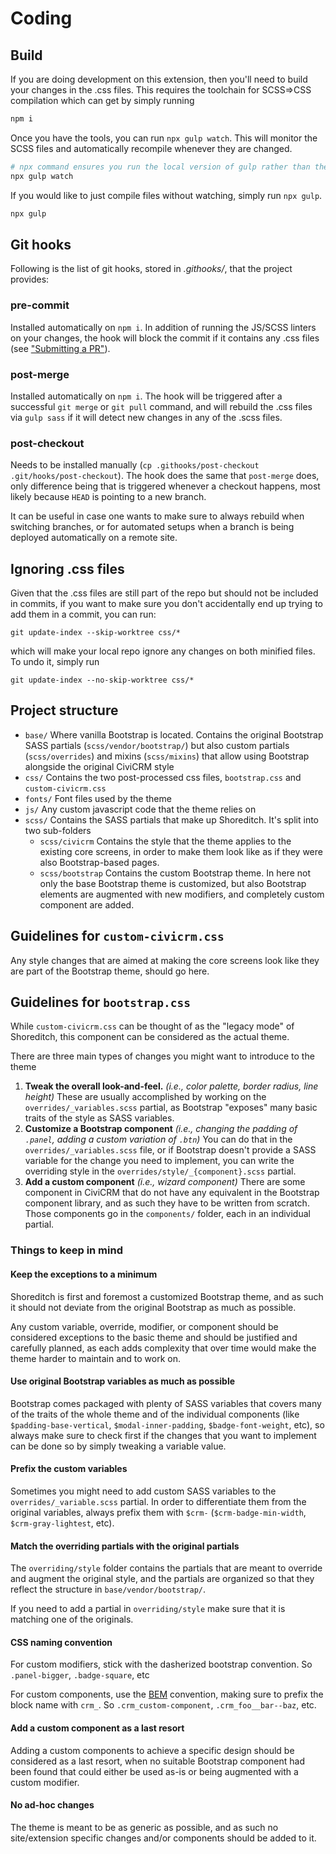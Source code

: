 # Coding

## Build
If you are doing development on this extension, then you'll need to build your changes in the .css files. This requires the toolchain for SCSS=>CSS compilation which can get by simply running

```sh
npm i
```

Once you have the tools, you can run `npx gulp watch`. This will monitor the SCSS files and automatically recompile whenever they are changed.

```sh
# npx command ensures you run the local version of gulp rather than the global one
npx gulp watch
```

If you would like to just compile files without watching, simply run `npx gulp`.

```sh
npx gulp
```

## Git hooks
Following is the list of git hooks, stored in _.githooks/_, that the project provides:

### pre-commit
Installed automatically on `npm i`. In addition of running the JS/SCSS linters on your changes, the hook will block the commit if it contains any .css files (see ["Submitting a PR"](CONTRIBUTING.md#submitting-a-pr)).

### post-merge
Installed automatically on `npm i`. The hook will be triggered after a successful `git merge` or `git pull` command, and will rebuild the .css files via `gulp sass` if it will detect new changes in any of the .scss files.

### post-checkout
Needs to be installed manually (`cp .githooks/post-checkout .git/hooks/post-checkout`). The hook does the same that `post-merge` does, only difference being that is triggered whenever a checkout happens, most likely because `HEAD` is pointing to a new branch.

It can be useful in case one wants to make sure to always rebuild when switching branches, or for automated setups when a branch is being deployed automatically on a remote site.

## Ignoring .css files
Given that the .css files are still part of the repo but should not be included in commits, if you want to make sure you don't accidentally end up trying to add them in a commit, you can run:
```
git update-index --skip-worktree css/*
```
which will make your local repo ignore any changes on both minified files. To undo it, simply run
```
git update-index --no-skip-worktree css/*
```

## Project structure
* `base/` Where vanilla Bootstrap is located. Contains the original Bootstrap SASS partials (`scss/vendor/bootstrap/`) but also custom partials (`scss/overrides`) and mixins (`scss/mixins`) that allow using Bootstrap alongside the original CiviCRM style
* `css/` Contains the two post-processed css files, `bootstrap.css` and `custom-civicrm.css`
* `fonts/` Font files used by the theme
* `js/` Any custom javascript code that the theme relies on
* `scss/` Contains the SASS partials that make up Shoreditch. It's split into two sub-folders
  * `scss/civicrm` Contains the style that the theme applies to the existing core screens, in order to make them look like as if they were also Bootstrap-based pages.
  * `scss/bootstrap` Contains the custom Bootstrap theme. In here not only the base Bootstrap theme is customized, but also Bootstrap elements are augmented with new modifiers, and completely custom component are added.

## Guidelines for `custom-civicrm.css`
Any style changes that are aimed at making the core screens look like they are part of the Bootstrap theme, should go here.

## Guidelines for `bootstrap.css`
While `custom-civicrm.css` can be thought of as the "legacy mode" of Shoreditch, this component can be considered as the actual theme.

There are three main types of changes you might want to introduce to the theme
1. **Tweak the overall look-and-feel.** *(i.e., color palette, border radius, line height)* These are usually accomplished by working on the `overrides/_variables.scss` partial, as Bootstrap "exposes" many basic traits of the style as SASS variables.
2. **Customize a Bootstrap component** *(i.e., changing the padding of `.panel`, adding a custom variation of `.btn`)* You  can do that in the `overrides/_variables.scss` file, or if Bootstrap doesn't provide a SASS variable for the change you need to implement, you can write the overriding style in the `overrides/style/_{component}.scss` partial.
3. **Add a custom component** *(i.e., wizard component)* There are some component in CiviCRM that do not have any equivalent in the Bootstrap component library, and as such they have to be written from scratch. Those components go in the `components/` folder, each in an individual partial.

### Things to keep in mind

#### Keep the exceptions to a minimum
Shoreditch is first and foremost a customized Bootstrap theme, and as such it should not deviate from the original Bootstrap as much as possible.

Any custom variable, override, modifier, or component should be considered exceptions to the basic theme and should be justified and carefully planned, as each adds complexity that over time would make the theme harder to maintain and to work on.

#### Use original Bootstrap variables as much as possible
Bootstrap comes packaged with plenty of SASS variables that covers many of the traits of the whole theme and of the individual components (like `$padding-base-vertical`, `$modal-inner-padding`, `$badge-font-weight`, etc), so always make sure to check first if the changes that you want to implement can be done so by simply tweaking a variable value.

#### Prefix the custom variables
Sometimes you might need to add custom SASS variables to the `overrides/_variable.scss` partial. In order to differentiate them from the original variables, always prefix them with `$crm-` (`$crm-badge-min-width`, `$crm-gray-lightest`, etc).

#### Match the overriding partials with the original partials
The `overriding/style` folder contains the partials that are meant to override and augment the original style, and the partials are organized so that they reflect the structure in `base/vendor/bootstrap/`.

If you need to add a partial in `overriding/style` make sure that it is matching one of the originals.

#### CSS naming convention
For custom modifiers, stick with the dasherized bootstrap convention. So `.panel-bigger`, `.badge-square`, etc

For custom components, use the [BEM](http://getbem.com/) convention, making sure to prefix the block name with `crm_`. So `.crm_custom-component`, `.crm_foo__bar--baz`, etc.

#### Add a custom component as a last resort
Adding a custom components to achieve a specific design should be considered as a last resort, when no suitable Bootstrap component had been found that could either be used as-is or being augmented with a custom modifier.

#### No ad-hoc changes
The theme is meant to be as generic as possible, and as such no site/extension specific changes and/or components should be added to it.
